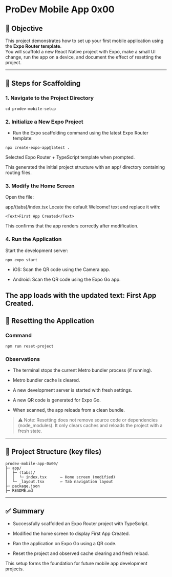 # ProDev Mobile App 0x00

## 📱 Objective
This project demonstrates how to set up your first mobile application using the **Expo Router template**.  
You will scaffold a new React Native project with Expo, make a small UI change, run the app on a device, and document the effect of resetting the project.

---

## 🚀 Steps for Scaffolding

### 1. Navigate to the Project Directory
```
cd prodev-mobile-setup
```
### 2. Initialize a New Expo Project

- Run the Expo scaffolding command using the latest Expo Router template:
```
npx create-expo-app@latest .
```
Selected Expo Router + TypeScript template when prompted.

This generated the initial project structure with an app/ directory containing routing files.

### 3. Modify the Home Screen
Open the file:


app/(tabs)/index.tsx
Locate the default Welcome! text and replace it with:

```
<Text>First App Created</Text>
```
This confirms that the app renders correctly after modification.

### 4. Run the Application
Start the development server:

```
npx expo start

```
- iOS: Scan the QR code using the Camera app.

- Android: Scan the QR code using the Expo Go app.

The app loads with the updated text: First App Created.
---
## 🔄 Resetting the Application
### Command
```
npm run reset-project
```
### Observations
- The terminal stops the current Metro bundler process (if running).

- Metro bundler cache is cleared.

- A new development server is started with fresh settings.

- A new QR code is generated for Expo Go.

- When scanned, the app reloads from a clean bundle.

>⚠️ Note: Resetting does not remove source code or dependencies (node_modules). It only clears caches and reloads the project with a fresh state.

---
## 📂 Project Structure (key files)
```
prodev-mobile-app-0x00/
├─ app/
│  ├─ (tabs)/
│  │  └─ index.tsx      ← Home screen (modified)
│  └─ _layout.tsx       ← Tab navigation layout
├─ package.json
├─ README.md
```
---
## ✅ Summary
- Successfully scaffolded an Expo Router project with TypeScript.

- Modified the home screen to display First App Created.

- Ran the application on Expo Go using a QR code.

- Reset the project and observed cache clearing and fresh reload.

This setup forms the foundation for future mobile app development projects.